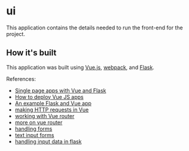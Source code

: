 
# ui

This application contains the details needed to run the front-end for the project.

## How it's built

This application was built using [Vue.js](https://vuejs.org/), [webpack](https://webpack.js.org/), and [Flask](http://flask.pocoo.org/).

References:

- [Single page apps with Vue and Flask](http://stackabuse.com/single-page-apps-with-vue-js-and-flask-setting-up-vue-js/)
- [How to deploy Vue JS apps](https://www.codementor.io/artemgolovin/how-to-deploy-vue-js-app-in-one-line-with-docker-amp-digital-ocean-9sz8x46w3)
- [An example Flask and Vue app](https://github.com/oleg-agapov/flask-vue-spa)
- [making HTTP requests in Vue](https://www.youtube.com/watch?v=btDfVBPYI-U)
- [working with Vue router](https://router.vuejs.org/en/essentials/named-views.html)
- [more on vue router](https://www.reddit.com/r/vuejs/comments/6al40a/multiple_single_file_components_on_one_web_page/)
- [handling forms](https://012.vuejs.org/guide/forms.html)
- [text input forms](https://developer.mozilla.org/en-US/docs/Web/HTML/Element/input/text)
- [handling input data in flask](https://scotch.io/bar-talk/processing-incoming-request-data-in-flask#form-data)
